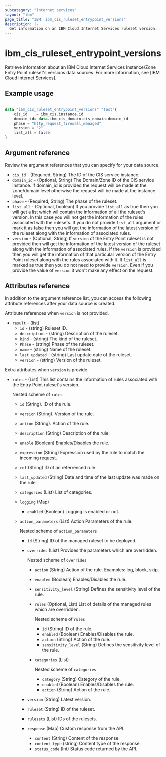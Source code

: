 ```yaml
---
subcategory: "Internet services"
layout: "ibm"
page_title: "IBM: ibm_cis_ruleset_entrypoint_versions"
description: |-
  Get information on an IBM Cloud Internet Services ruleset version.
---
```


# ibm_cis_ruleset_entrypoint_versions

Retrieve information about an IBM Cloud Internet Services Instance/Zone Entry Point ruleset's versions data sources. For more information, see [IBM Cloud Internet Services].

## Example usage

```terraform

data "ibm_cis_ruleset_entrypoint_versions" "test"{
    cis_id    = ibm_cis.instance.id
    domain_id= data.ibm_cis_domain.cis_domain.domain_id
    phase = "http_request_firewall_managed"
    version = "2"
    list_all = false
}  
```

## Argument reference
Review the argument references that you can specify for your data source.

- `cis_id` - (Required, String) The ID of the CIS service instance.
- `domain_id` - (Optional, String) The Domain/Zone ID of the CIS service instance. If domain_id is provided the request will be made at the zone/domain level otherwise the request will be made at the instance level.  
- `phase` - (Required, String) The phase of the ruleset.
- `list_all` - (Optional, boolean) If you provide `list_all` as true then you will get a list which wil contain the  information of all the ruleset's version. In this case you will not get the information of the rules associated with the rulesets. If you do not provide `list_all` argument or mark it as false then you will get the information of the latest version of the ruleset along with the information of associated rules. 
- `version` - (Optional, String) If `version` of the Entry Point ruleset is not provided then will get the information of the latest version of the ruleset along with the information of associated rules. If the `version` is provided then you will get the information of that particular version of the Entry Point ruleset along with the rules associated with it. If `list_all` is marked as true then you do not need to provide `version`. Even if you provide the value of `version` it won't make any effect on the request. 


## Attributes reference
In addition to the argument reference list, you can access the following attribute references after your data source is created.

Attribute references when `version` is not provided.

- `result` - (list)
    - `id` - (string) Ruleset ID.
    - `description` - (string) Description of the ruleset.
    - `kind` - (string) The kind of the ruleset.
    - `Phase` - (string) Phase of the ruleset.
    - `name` - (string) Name of the ruleset.
    - `last updated` - (string) Last update date of the ruleset.
    - `version` - (string) Version of the ruleset.

Extra attributes when `version` is provide.

- `rules` - (List) This list contains the information of rules associated with the Entry Point ruleset's version.
  
  Nested scheme of `rules`
    - `id` (String). ID of the rule.
    - `version` (String). Version of the rule.
    - `action` (String). Action of the rule.
    - `description` (String) Description of the rule.
    - `enable` (Boolean) Enables/Disables the rule.
    - `expression` (String) Expression used by the rule to match the incoming request.
    - `ref` (String) ID of an referrenced rule.
    - `last_updated` (String) Date and time of the last update was made on the rule.
    - `categories` (List) List of categories.
    - `logging` (Map) 
      - `enabled` (Boolean) Logging is enabled or not.
    - `action_parameters` (List) Action Parameters of the rule.
    
      Nested scheme of `action_parameters`
      - `id` (String) ID of the managed ruleset to be deployed.
      - `overrides` (List) Provides the parameters which are overridden.

        Nested scheme of `overrides`
        - `action` (String) Action of the rule. Examples: log, block, skip.
        - `enabled` (Boolean) Enables/Disables the rule.
        - `sensitivity_level` (String) Defines the sensitivity level of the rule.
        - `rules` (Optional, List) List of details of the managed rules which are overridden.

          Nested scheme of `rules`
          - `id` (String) ID of the rule.
          - `enabled` (Boolean) Enables/Disables the rule.
          - `action` (String) Action of the rule.
          - `sensitivity_level` (String) Defines the sensitivity level of the rule.
        - `categories` (List)
          
          Nested scheme of `categories`
          - `category` (String) Category of the rule.
          - `enabled` (Boolean) Enables/Disables the rule.
          - `action` (String) Action of the rule.
      - `version` (String) Latest version.
      - `ruleset` (String) ID of the ruleset.
      - `rulesets` (List) IDs of the rulesets.
      - `response` (Map) Custom response from the API.
        - `content` (String) Content of the response.
        - `content_type` (string) Content type of the response.
        - `status_code` (Int) Status code returned by the API.
